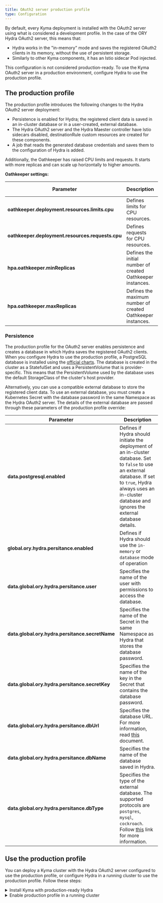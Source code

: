 ```yaml
---
title: OAuth2 server production profile
type: Configuration
---
```


By default, every Kyma deployment is installed with the OAuth2 server using what is considered a development profile. In the case of the ORY Hydra OAuth2 server, this means that:
  - Hydra works in the "in-memory" mode and saves the registered OAuth2 clients in its memory, without the use of persistent storage.
  - Similarly to other Kyma components, it has an Istio sidecar Pod injected.

This configuration is not considered production-ready. To use the Kyma OAuth2 server in a production environment, configure Hydra to use the production profile.

## The production profile

The production profile introduces the following changes to the Hydra OAuth2 server deployment:
   - Persistence is enabled for Hydra; the registered client data is saved in an in-cluster database or in a user-created, external database.
   - The Hydra OAuth2 server and the Hydra Maester controller have Istio sidecars disabled, destinationRule custom resources are created for these components.
   - A job that reads the generated database credentials and saves them to the configuration of Hydra is added.
   
Additionally, the Oathkeeper has raised CPU limits and requests. It starts with more replicas and can scale up horizontally to higher amounts.

**Oathkeeper settings:**

| Parameter |  Description | Example value |
|-------|-------|:--------:|
| **oathkeeper.deployment.resources.limits.cpu** | Defines limits for CPU resources. | `800m` |
| **oathkeeper.deployment.resources.requests.cpu** | Defines requests for CPU resources. | `200m` |
| **hpa.oathkeeper.minReplicas** |  Defines the initial number of created Oathkeeper instances. | `3` |
| **hpa.oathkeeper.maxReplicas** | Defines the maximum number of created Oathkeeper instances. | `10` |

### Persistence

The production profile for the OAuth2 server enables persistence and creates a database in which Hydra saves the registered OAuth2 clients. When you configure Hydra to use the production profile, a PostgreSQL database is installed
using the [official charts](https://github.com/helm/charts/tree/master/stable/postgresql).
The database is created in the cluster as a StatefulSet and uses a PersistentVolume that is provider-specific. This means that the PersistentVolume used by the database uses the default StorageClass of the cluster's host provider.

Alternatively, you can use a compatible external database to store the registered client data. To use an external database, you must create a Kubernetes Secret with the database password in the same Namespace as the Hydra OAuth2 server. The details of the external database are passed through these parameters of the production profile override:

| Parameter |  Description |
|----------|------|
| **data.postgresql.enabled** | Defines if Hydra should initiate the deployment of an in-cluster database. Set to `false` to use an external database. If set to `true`, Hydra always uses an in-cluster database and ignores the external database details. |
| **global.ory.hydra.persitance.enabled** | Defines if Hydra should use the `in-memory` or `database` mode of operation |
| **data.global.ory.hydra.persitance.user** | Specifies the name of the user with permissions to access the database. |
| **data.global.ory.hydra.persitance.secretName** | Specifies the name of the Secret in the same Namespace as Hydra that stores the database password. |
| **data.global.ory.hydra.persitance.secretKey** | Specifies the name of the key in the Secret that contains the database password. |
| **data.global.ory.hydra.persitance.dbUrl** | Specifies the database URL. For more information, read [this](https://github.com/ory/hydra/blob/master/docs/config.yaml) document. |
| **data.global.ory.hydra.persitance.dbName** | Specifies the name of the database saved in Hydra. |
| **data.global.ory.hydra.persitance.dbType** | Specifies the type of the external database. The supported protocols are `postgres`, `mysql`, `cockroach`. Follow [this](https://github.com/ory/hydra/blob/master/docs/config.yaml) link for more information. |

## Use the production profile

You can deploy a Kyma cluster with the Hydra OAuth2 server configured to use the production profile, or configure Hydra in a running cluster to use the production profile. Follow these steps:

<div tabs>
  <details>
  <summary>
  Install Kyma with production-ready Hydra
  </summary>
  >**NOTE:** This configuration installs a PorstgreSQL database in the Kyma cluster.

  1. Create an appropriate Kubernetes cluster for Kyma in your host environment.
  2. Apply an override that forces the Hydra OAuth2 server to use the production profile. Run:
    ```bash
    cat <<EOF | kubectl apply -f -
    apiVersion: v1
    kind: ConfigMap
    metadata:
      name: ory-overrides
      namespace: kyma-installer
      labels:
        installer: overrides
        component: ory
        kyma-project.io/installation: ""
    data:
      postgresql.enabled: "true"
      hydra.hydra.autoMigrate: "true"
      global.ory.hydra.persitance.enabled: "true"
    EOF
    ```
  3. Install Kyma on the cluster.

  </details>
  <details>
  <summary>
  Enable production profile in a running cluster
  </summary>

  >**CAUTION:** When you configure Hydra to use the production profile in a running cluster, you lose all registered clients. Using the production profile restarts the Hydra Pod, which wipes the entire "in-memory" storage used to save the registered client data by default.

  >**NOTE:** This configuration installs a PorstgreSQL database in the Kyma cluster.

  1. Apply an override that forces the Hydra OAuth2 server to use the production profile. Run:
    ```bash
    cat <<EOF | kubectl apply -f -
    apiVersion: v1
    kind: ConfigMap
    metadata:
      name: ory-overrides
      namespace: kyma-installer
      labels:
        installer: overrides
        component: ory
        kyma-project.io/installation: ""
    data:
      postgresql.enabled: "true"
      hydra.hydra.autoMigrate: "true"
      global.ory.hydra.persitance.enabled: "true"
    EOF
    ```
  2. Run the cluster [update procedure](/root/kyma/#installation-update-kyma).


  </details>

</div>

